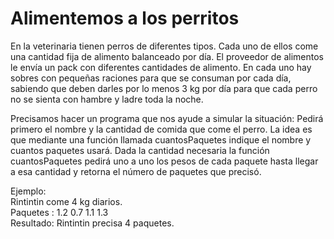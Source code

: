 # Alimentemos a los perritos

En la veterinaria tienen perros de diferentes tipos. Cada uno de ellos come una cantidad fija de alimento balanceado por día. El proveedor de alimentos le envía un pack con diferentes cantidades de alimento. En cada uno hay sobres con pequeñas raciones para que se consuman por cada día, sabiendo que deben darles por lo menos 3 kg por día para que cada perro no se sienta con hambre y ladre toda la noche.

Precisamos hacer un programa que nos ayude a simular la situación: Pedirá primero el nombre y la cantidad de comida que come el perro. La idea es que mediante una función llamada cuantosPaquetes indique el nombre y cuantos paquetes usará. Dada la cantidad necesaria la función cuantosPaquetes pedirá uno a uno los pesos de cada paquete hasta llegar a esa cantidad y retorna el número de paquetes que precisó.

Ejemplo:  
Rintintin come 4 kg diarios.  
Paquetes : 1.2 0.7 1.1 1.3  
Resultado: Rintintin precisa 4 paquetes.
